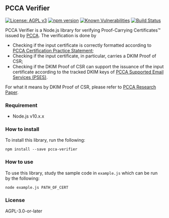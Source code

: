 ## PCCA Verifier
[![License: AGPL v3](https://img.shields.io/badge/License-AGPL%20v3-blue.svg)](https://www.gnu.org/licenses/agpl-3.0)
[![npm version](https://badge.fury.io/js/pcca-verifier.svg)](https://badge.fury.io/js/pcca-verifier)
[![Known Vulnerabilities](https://snyk.io/test/github/ProofShow/PCCAVerifier/badge.svg?targetFile=package.json)](https://snyk.io/test/github/ProofShow/PCCAVerifier?targetFile=package.json)
[![Build Status](https://travis-ci.com/ProofShow/PCCAVerifier.svg?branch=master)](https://travis-ci.com/ProofShow/PCCAVerifier)

PCCA Verifier is a Node.js library for verifying Proof-Carrying Certificates™ issued by [PCCA](https://pcca.proof.show). The verification is done by

- Checking if the input certificate is correctly formatted according to [PCCA Certification Practice Statement](https://www.proof.show/pcca/PCCA_CPS.pdf);
- Checking if the input certificate, in particular, carries a DKIM Proof of CSR;
- Checking if the DKIM Proof of CSR can support the issuance of the input certificate according to the tracked DKIM keys of [PCCA Supported Email Services (PSES)](https://www.proof.show/pcca.html#pses).

For what it means by DKIM Proof of CSR, please refer to [PCCA Research Paper](https://www.proof.show/pcca/PCCA.pdf).

### Requirement
- Node.js v10.x.x

### How to install
To install this library, run the following:

```
npm install --save pcca-verifier
```

### How to use
To use this library, study the sample code in `example.js` which can be run by the following:

```
node example.js PATH_OF_CERT
```

### License
AGPL-3.0-or-later
